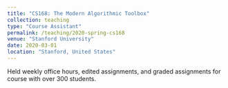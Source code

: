 ```yaml
---
title: "CS168: The Modern Algorithmic Toolbox"
collection: teaching
type: "Course Assistant"
permalink: /teaching/2020-spring-cs168
venue: "Stanford University"
date: 2020-03-01
location: "Stanford, United States"
---
```


Held weekly office hours, edited assignments, and graded assignments for course with over 300 students.

<!-- Heading 1
======

Heading 2
======

Heading 3
====== -->